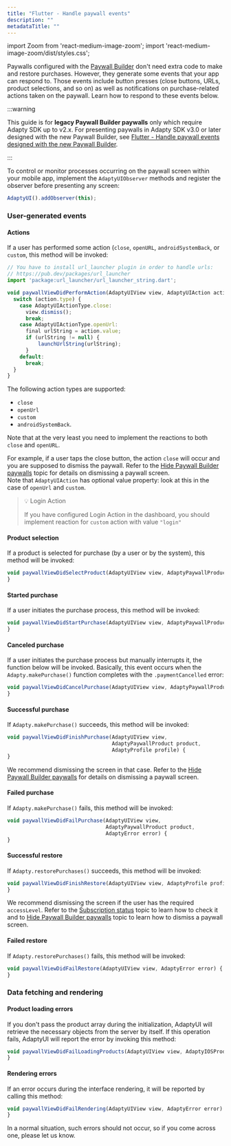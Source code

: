 ```yaml
---
title: "Flutter - Handle paywall events"
description: ""
metadataTitle: ""
---
```


import Zoom from 'react-medium-image-zoom';
import 'react-medium-image-zoom/dist/styles.css';

Paywalls configured with the [Paywall Builder](adapty-paywall-builder) don't need extra code to make and restore purchases. However, they generate some events that your app can respond to. Those events include button presses (close buttons, URLs, product selections, and so on) as well as notifications on purchase-related actions taken on the paywall. Learn how to respond to these events below.

:::warning

This guide is for **legacy Paywall Builder paywalls** only which require Adapty SDK up to v2.x. For presenting paywalls in Adapty SDK v3.0 or later designed with the new Paywall Builder, see [Flutter - Handle paywall events designed with the new Paywall Builder](flutter-handling-events).

:::

To control or monitor processes occurring on the paywall screen within your mobile app, implement the `AdaptyUIObserver` methods and register the observer before presenting any screen:

```javascript showLineNumbers title="Flutter"
AdaptyUI().addObserver(this);
```

### User-generated events

#### Actions

If a user has performed some action (`close`, `openURL`, `androidSystemBack`, or `custom`, this method will be invoked:

```javascript showLineNumbers title="Flutter"
// You have to install url_launcher plugin in order to handle urls:
// https://pub.dev/packages/url_launcher
import 'package:url_launcher/url_launcher_string.dart'; 

void paywallViewDidPerformAction(AdaptyUIView view, AdaptyUIAction action) {
  switch (action.type) {
    case AdaptyUIActionType.close:
      view.dismiss();
      break;
    case AdaptyUIActionType.openUrl:
      final urlString = action.value;
      if (urlString != null) {
          launchUrlString(urlString);
      }
    default:
      break;
  }
}
```

The following action types are supported:

- `close`
- `openUrl`
- `custom`
- `androidSystemBack`. 

Note that at the very least you need to implement the reactions to both `close` and `openURL`.

For example, if a user taps the close button, the action `close` will occur and you are supposed to dismiss the paywall. Refer to the [Hide Paywall Builder paywalls](hide-paywall-builder-paywalls) topic for details on dismissing a paywall screen.  
Note that `AdaptyUIAction` has optional value property: look at this in the case of `openUrl` and `custom`.

> 💡 Login Action
> 
> If you have configured Login Action in the dashboard, you should implement reaction for `custom` action with value `"login"`

#### Product selection

If a product is selected for purchase (by a user or by the system), this method will be invoked:

```javascript showLineNumbers title="Flutter"
void paywallViewDidSelectProduct(AdaptyUIView view, AdaptyPaywallProduct product) {
}
```

#### Started purchase

If a user initiates the purchase process, this method will be invoked:

```javascript showLineNumbers title="Flutter"
void paywallViewDidStartPurchase(AdaptyUIView view, AdaptyPaywallProduct product) {
}
```

#### Canceled purchase

If a user initiates the purchase process but manually interrupts it, the function below will be invoked. Basically, this event occurs when the `Adapty.makePurchase()` function completes with the `.paymentCancelled` error:

```javascript showLineNumbers title="Flutter"
void paywallViewDidCancelPurchase(AdaptyUIView view, AdaptyPaywallProduct product) {
}
```

#### Successful purchase

If `Adapty.makePurchase()` succeeds, this method will be invoked:

```javascript showLineNumbers title="Flutter"
void paywallViewDidFinishPurchase(AdaptyUIView view, 
                                  AdaptyPaywallProduct product, 
                                  AdaptyProfile profile) {
}
```

We recommend dismissing the screen in that case. Refer to the [Hide Paywall Builder paywalls](hide-paywall-builder-paywalls) for details on dismissing a paywall screen.

#### Failed purchase

If `Adapty.makePurchase()` fails, this method will be invoked:

```javascript showLineNumbers title="Flutter"
void paywallViewDidFailPurchase(AdaptyUIView view, 
                                AdaptyPaywallProduct product, 
                                AdaptyError error) {
}
```

#### Successful restore

If `Adapty.restorePurchases()` succeeds, this method will be invoked:

```javascript showLineNumbers title="Flutter"
void paywallViewDidFinishRestore(AdaptyUIView view, AdaptyProfile profile) {
}
```

We recommend dismissing the screen if the user has the required `accessLevel`. Refer to the [Subscription status](subscription-status) topic to learn how to check it and to [Hide Paywall Builder paywalls](hide-paywall-builder-paywalls) topic to learn how to dismiss a paywall screen.

#### Failed restore

If `Adapty.restorePurchases()` fails, this method will be invoked:

```javascript showLineNumbers title="Flutter"
void paywallViewDidFailRestore(AdaptyUIView view, AdaptyError error) {
}
```

### Data fetching and rendering

#### Product loading errors

If you don't pass the product array during the initialization, AdaptyUI will retrieve the necessary objects from the server by itself. If this operation fails, AdaptyUI will report the error by invoking this method:

```javascript showLineNumbers title="Flutter"
void paywallViewDidFailLoadingProducts(AdaptyUIView view, AdaptyIOSProductsFetchPolicy? fetchPolicy, AdaptyError error) {
}
```

#### Rendering errors

If an error occurs during the interface rendering, it will be reported by calling this method:

```javascript showLineNumbers title="Flutter"
void paywallViewDidFailRendering(AdaptyUIView view, AdaptyError error) {
}
```

In a normal situation, such errors should not occur, so if you come across one, please let us know.